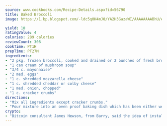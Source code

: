 ```yaml
---
source: www.cookbooks.com/Recipe-Details.aspx?id=56790
title: Baked Broccoli
image: https://1.bp.blogspot.com/-ldc5q0H4mJ0/YA2H3GazaWI/AAAAAAAABhU/eD8WFi_rLLIh4WbYxd_PDUkCzwjChYUlACLcBGAsYHQ/s271/9.png

yield: 10
ratingValue: 4
calories: 289 calories
reviewCount: 308
cookTime: PT1H
prepTime: PT27M
ingredients:
- "2 pkg. frozen broccoli, cooked and drained or 2 bunches of fresh broccoli"
- "1 can cream of mushroom soup"
- "3/4 c. mayonnaise"
- "2 med. eggs"
- "1 c. shredded mozzarella cheese"
- "1 c. shredded cheddar or colby cheese"
- "1 med. onion, chopped"
- "1 c. cracker crumbs"
directions:
- "Mix all ingredients except cracker crumbs."
- "Pour mixture into an oven proof baking dish which has been either well greased or sprayed with non-stick cooking oil."
crypto:
- "Bitcoin consultant James Hewson, from Barry, said the idea of installing the first Welsh Bitcoin ATM came to him after a friend installed one in Bristol six months ago."
---
```

